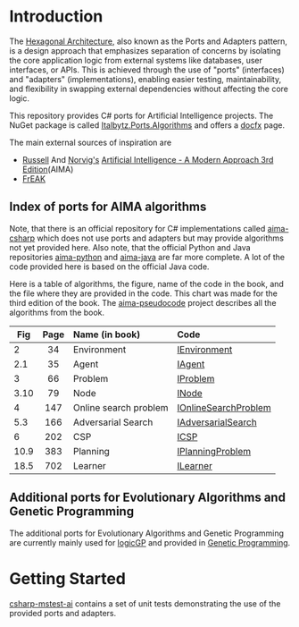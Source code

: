 # Introduction

The [Hexagonal Architecture](https://web.archive.org/web/20180822100852/http://alistair.cockburn.us/Hexagonal+architecture), also known as the Ports and Adapters pattern, is a design approach that emphasizes separation of concerns by isolating the core application logic from external systems like databases, user interfaces, or APIs. This is achieved through the use of "ports" (interfaces) and "adapters" (implementations), enabling easier testing, maintainability, and flexibility in swapping external dependencies without affecting the core logic.

This repository provides C# ports for Artificial Intelligence projects. The NuGet package is called [Italbytz.Ports.Algorithms](https://www.nuget.org/packages/Italbytz.Ports.Algorithms) and offers a [docfx](https://italbytz.github.io/nuget-ports-algorithms/) page.

The main external sources of inspiration are

- [Russell](http://www.cs.berkeley.edu/~russell/) And [Norvig's](http://www.norvig.com/) [Artificial Intelligence - A Modern Approach 3rd Edition](http://aima.cs.berkeley.edu/)(AIMA)
- [FrEAK](https://sourceforge.net/projects/freak427/)

## Index of ports for AIMA algorithms

Note, that there is an official repository for C# implementations called [aima-csharp](https://github.com/aimacode/aima-csharp) which does not use ports and adapters but may provide algorithms not yet provided here. Also note, that the official Python and Java repositories [aima-python](https://github.com/aimacode/aima-python) and [aima-java](https://github.com/aimacode/aima-java) are far more complete. A lot of the code provided here is based on the official Java code.

Here is a table of algorithms, the figure, name of the code in the book, and the file where they are provided in the code. This chart was made for the third edition of the book. The [aima-pseudocode](https://github.com/aimacode/aima-pseudocode) project describes all the algorithms from the book.

|Fig|Page|Name (in book)|Code|
| -------- |:--------:| :-----| :----- |
|2|34|Environment|[IEnvironment](https://github.com/Italbytz/nuget-ports-algorithms-ai/blob/main/Italbytz.Ports.Algorithms.AI/Italbytz.Ports.Algorithms.AI/Agent/IEnvironment.cs)|
|2.1|35|Agent|[IAgent](https://github.com/Italbytz/nuget-ports-algorithms-ai/blob/main/Italbytz.Ports.Algorithms.AI/Italbytz.Ports.Algorithms.AI/Agent/IAgent.cs)|
|3|66|Problem|[IProblem](https://github.com/Italbytz/nuget-ports-algorithms-ai/blob/main/Italbytz.Ports.Algorithms.AI/Italbytz.Ports.Algorithms.AI/Problem/IProblem.cs)|
|3.10|79|Node|[INode](https://github.com/Italbytz/nuget-ports-algorithms-ai/blob/main/Italbytz.Ports.Algorithms.AI/Italbytz.Ports.Algorithms.AI/Search/INode.cs)|
|4|147|Online search problem|[IOnlineSearchProblem](https://github.com/Italbytz/nuget-ports-algorithms-ai/blob/main/Italbytz.Ports.Algorithms.AI/Italbytz.Ports.Algorithms.AI/Problem/IOnlineSearchProblem.cs)|
|5.3|166|Adversarial Search|[IAdversarialSearch](https://github.com/Italbytz/nuget-ports-algorithms-ai/blob/main/Italbytz.Ports.Algorithms.AI/Italbytz.Ports.Algorithms.AI/Search/Adversarial/IAdversarialSearch.cs)|
|6|202|CSP|[ICSP](https://github.com/Italbytz/nuget-ports-algorithms-ai/blob/main/Italbytz.Ports.Algorithms.AI/Italbytz.Ports.Algorithms.AI/Search/CSP/ICSP.cs)|
|10.9|383|Planning|[IPlanningProblem](https://github.com/Italbytz/nuget-ports-algorithms-ai/blob/main/Italbytz.Ports.Algorithms.AI/Italbytz.Ports.Algorithms.AI/Logic/Planning/IPlanningProblem.cs)|
|18.5|702|Learner|[ILearner](https://github.com/Italbytz/nuget-ports-algorithms-ai/blob/main/Italbytz.Ports.Algorithms.AI/Italbytz.Ports.Algorithms.AI/Learning/ILearner.cs)|

## Additional ports for Evolutionary Algorithms and Genetic Programming

The additional ports for Evolutionary Algorithms and Genetic Programming are currently mainly used for [logicGP](https://github.com/RobinNunkesser/csharp-console-logicgp) and provided in [Genetic Programming](https://github.com/Italbytz/nuget-ports-algorithms-ai/blob/main/Italbytz.Ports.Algorithms.AI/Italbytz.Ports.Algorithms.AI/GP).

# Getting Started

[csharp-mstest-ai](https://github.com/RobinNunkesser/csharp-mstest-ai) contains a set of unit tests demonstrating the use of the provided ports and adapters.